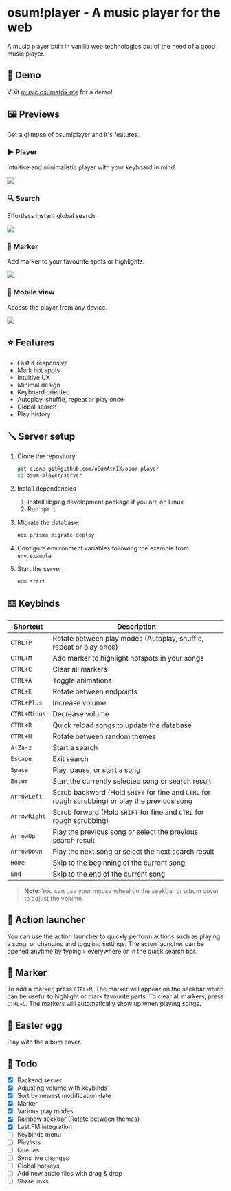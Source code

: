 # osum!player - A music player for the web

A music player built in vanilla web technologies out of the need of a good music player.

## 🔬 Demo

Visit [music.osumatrix.me](https://music.osumatrix.me/) for a demo!

## 🖼️ Previews

Get a glimpse of osum!player and it's features.

### ▶️ Player

Intuitive and minimalistic player with your keyboard in mind.

<img src=https://user-images.githubusercontent.com/13122796/224856281-1c4513c5-f405-4f35-a504-0bb389e7f733.png>

### 🔍 Search

Effortless instant global search.

<img src=https://user-images.githubusercontent.com/13122796/224856294-fa23d28e-86d1-46a0-b754-d25c951c1a15.png>

### 🚩 Marker

Add marker to your favourite spots or highlights.

<img src=https://user-images.githubusercontent.com/13122796/224856313-746abc8c-a93f-40fe-af3a-3827a39cb428.png>

### 📱 Mobile view

Access the player from any device.

<img src=https://user-images.githubusercontent.com/13122796/224856336-f4d13aa2-98ce-4f69-8466-2d227916165f.png>

## ⭐ Features

- Fast & responsive
- Mark hot spots
- Intuitive UX
- Minimal design
- Keyboard oriented
- Autoplay, shuffle, repeat or play once
- Global search
- Play history

## 🪛 Server setup

1. Clone the repository:

   ```bash
   git clone git@github.com/oSumAtrIX/osum-player
   cd osum-player/server
   ```

2. Install dependencies

   1. Install libjpeg development package if you are on Linux
   2. Run `npm i`

3. Migrate the database:

   ```bash
   npx prisma migrate deploy
   ```

4. Configure environment variables following the example from `env.example`:

5. Start the server

   ```bash
   npm start
   ```

## ⌨️ Keybinds

| Shortcut     | Description                                                                                     |
| ------------ | ----------------------------------------------------------------------------------------------- |
| `CTRL+P`     | Rotate between play modes (Autoplay, shuffle, repeat or play once)                              |
| `CTRL+M`     | Add marker to highlight hotspots in your songs                                                  |
| `CTRL+C`     | Clear all markers                                                                               |
| `CTRL+A`     | Toggle animations                                                                               |
| `CTRL+E`     | Rotate between endpoints                                                                        |
| `CTRL+Plus`  | Increase volume                                                                                 |
| `CTRL+Minus` | Decrease volume                                                                                 |
| `CTRL+R`     | Quick reload songs to update the database                                                       |
| `CTRL+H`     | Rotate between random themes                                                                    |
| `A-Za-z`     | Start a search                                                                                  |
| `Escape`     | Exit search                                                                                     |
| `Space`      | Play, pause, or start a song                                                                    |
| `Enter`      | Start the currently selected song or search result                                              |
| `ArrowLeft`  | Scrub backward (Hold `SHIFT` for fine and `CTRL` for rough scrubbing) or play the previous song |
| `ArrowRight` | Scrub forward (Hold `SHIFT` for fine and `CTRL` for rough scrubbing)                            |
| `ArrowUp`    | Play the previous song or select the previous search result                                     |
| `ArrowDown`  | Play the next song or select the next search result                                             |
| `Home`       | Skip to the beginning of the current song                                                       |
| `End`        | Skip to the end of the current song                                                             |

> **Note**: You can use your mouse wheel on the seekbar or album cover to adjust the volume.

## 🚀 Action launcher

You can use the action launcher to quickly perform actions such as playing a song, or changing and toggling settings.
The acton launcher can be opened anytime by typing `>` everywhere or in the quick search bar.

## 🚩 Marker

To add a marker, press `CTRL+M`. The marker will appear on the seekbar which can be useful to highlight or mark favourite parts.
To clear all markers, press `CTRL+C`. The markers will automatically show up when playing songs.

## 🐔 Easter egg

Play with the album cover.

## 📝 Todo

- [x] Backend server
- [x] Adjusting volume with keybinds
- [x] Sort by newest modification date
- [x] Marker
- [x] Various play modes
- [x] Rainbow seekbar (Rotate between themes)
- [x] Last.FM integration
- [ ] Keybinds menu
- [ ] Playlists
- [ ] Queues
- [ ] Sync live changes
- [ ] Global hotkeys
- [ ] Add new audio files with drag & drop
- [ ] Share links
